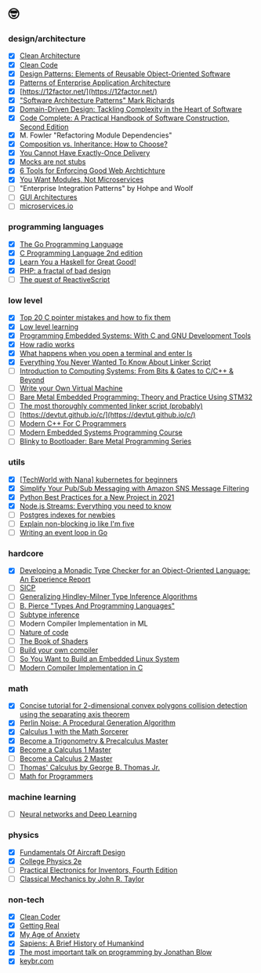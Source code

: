 # 🤓

### design/architecture
- [x] [Clean Architecture](https://www.amazon.com/Clean-Architecture-Craftsmans-Software-Structure/dp/0134494164)
- [x] [Clean Code](https://www.amazon.com/Clean-Code-Handbook-Software-Craftsmanship/dp/0132350882/ref=sr_1_1?keywords=clean+code&qid=1637331080&s=books&sr=1-1)
- [x] [Design Patterns: Elements of Reusable Object-Oriented Software](https://en.wikipedia.org/wiki/Design_Patterns)
- [x] [Patterns of Enterprise Application Architecture](https://www.amazon.com/Patterns-Enterprise-Application-Architecture-Martin/dp/0321127420)
- [x] [https://12factor.net/](https://12factor.net/)
- [x] ["Software Architecture Patterns" Mark Richards](https://www.goodreads.com/book/show/25091671-software-architecture-patterns)
- [x] [Domain-Driven Design: Tackling Complexity in the Heart of Software](https://www.amazon.com/Domain-Driven-Design-Tackling-Complexity-Software/dp/0321125215/ref=sr_1_2?keywords=domain+driven+design&qid=1637331114&s=books&sr=1-2)
- [x] [Code Complete: A Practical Handbook of Software Construction, Second Edition](https://www.amazon.com/Code-Complete-Practical-Handbook-Construction/dp/0735619670/ref=sr_1_1?keywords=code+complete&qid=1637331137&s=books&sr=1-1)
- [x] M. Fowler "Refactoring Module Dependencies"
- [x] [Composition vs. Inheritance: How to Choose?](https://www.thoughtworks.com/insights/blog/composition-vs-inheritance-how-choose)
- [x] [You Cannot Have Exactly-Once Delivery](https://bravenewgeek.com/you-cannot-have-exactly-once-delivery/)
- [x] [Mocks are not stubs](https://martinfowler.com/articles/mocksArentStubs.html)
- [x] [6 Tools for Enforcing Good Web Archtichture](https://jmulholland.com/architecture-tools/)
- [x] [You Want Modules, Not Microservices](https://blogs.newardassociates.com/blog/2023/you-want-modules-not-microservices.html)
- [ ] "Enterprise Integration Patterns" by Hohpe and Woolf
- [ ] [GUI Architectures](https://martinfowler.com/eaaDev/uiArchs.html)
- [ ] [microservices.io](https://microservices.io/)

### programming languages
- [x] [The Go Programming Language](https://www.gopl.io/)
- [x] [C Programming Language 2nd edition](https://www.amazon.com/Programming-Language-2nd-Brian-Kernighan/dp/0131103628)
- [x] [Learn You a Haskell for Great Good!](http://learnyouahaskell.com/)
- [x] [PHP: a fractal of bad design](https://eev.ee/blog/2012/04/09/php-a-fractal-of-bad-design/)
- [ ] [The quest of ReactiveScript](https://dev.to/this-is-learning/the-quest-for-reactivescript-3ka3)

### low level
- [x] [Top 20 C pointer mistakes and how to fix them](https://www.acodersjourney.com/top-20-c-pointer-mistakes/)
- [x] [Low level learning](https://www.youtube.com/c/LowLevelLearning)
- [x] [Programming Embedded Systems: With C and GNU Development Tools](https://www.amazon.com/Programming-Embedded-Systems-Development-Tools/dp/0596009836)
- [x] [How radio works](https://electronics.howstuffworks.com/radio.htm)
- [x] [What happens when you open a terminal and enter ls](https://www.warp.dev/blog/what-happens-when-you-open-a-terminal-and-enter-ls)
- [x] [Everything You Never Wanted To Know About Linker Script](https://mcyoung.xyz/2021/06/01/linker-script/)
- [ ] [Introduction to Computing Systems: From Bits & Gates to C/C++ & Beyond](https://icourse.club/uploads/files/96a2b94d4be48285f2605d843a1e6db37da9a944.pdf)
- [ ] [Write your Own Virtual Machine](https://www.jmeiners.com/lc3-vm/)
- [ ] [Bare Metal Embedded Programming: Theory and Practice Using STM32](https://www.youtube.com/playlist?list=PL4cGeWgaBTe155QQSQ72DksLIjBn5Jn2Z)
- [ ] [The most thoroughly commented linker script (probably)](https://blog.thea.codes/the-most-thoroughly-commented-linker-script/)
- [ ] [https://devtut.github.io/c/](https://devtut.github.io/c/)
- [ ] [Modern C++ For C Programmers](https://berthub.eu/articles/posts/c++-1/)
- [ ] [Modern Embedded Systems Programming Course](https://youtube.com/playlist?list=PLPW8O6W-1chwyTzI3BHwBLbGQoPFxPAPM&si=nDVpnpvuBy1waAQb)
- [ ] [Blinky to Bootloader: Bare Metal Programming Series](https://youtube.com/playlist?list=PLP29wDx6QmW7HaCrRydOnxcy8QmW0SNdQ&si=08PJwZa4z4_6bdjz)

### utils
- [x] [[TechWorld with Nana] kubernetes for beginners](https://www.youtube.com/watch?v=X48VuDVv0do)
- [x] [Simplify Your Pub/Sub Messaging with Amazon SNS Message Filtering](https://aws.amazon.com/blogs/compute/simplify-pubsub-messaging-with-amazon-sns-message-filtering/)
- [x] [Python Best Practices for a New Project in 2021](https://mitelman.engineering/blog/python-best-practice/automating-python-best-practices-for-a-new-project/)
- [x] [Node.js Streams: Everything you need to know](https://www.freecodecamp.org/news/node-js-streams-everything-you-need-to-know-c9141306be93/)
- [ ] [Postgres indexes for newbies](https://blog.crunchydata.com/blog/postgres-indexes-for-newbies)
- [ ] [Explain non-blocking io like I'm five](https://dev.to/frosnerd/explain-non-blocking-i-o-like-i-m-five-2a5f)
- [ ] [Writing an event loop in Go](https://overengineered.dev/writing-an-event-loop-in-go)

### hardcore
- [x] [Developing a Monadic Type Checker for an Object-Oriented Language: An Experience Report](https://www.researchgate.net/publication/336424896_Developing_a_monadic_type_checker_for_an_object-oriented_language_an_experience_report)
- [ ] [SICP](http://newstar.rinet.ru/~goga/sicp/sicp.pdf)
- [ ] [Generalizing Hindley-Milner Type Inference Algorithms](http://citeseerx.ist.psu.edu/viewdoc/download?doi=10.1.1.18.9348&rep=rep1&type=pdf)
- [ ] [B. Pierce "Types And Programming Languages"](https://www.cis.upenn.edu/~bcpierce/tapl/)
- [ ] [Subtype inference](https://blog.polybdenum.com/2020/07/04/subtype-inference-by-example-part-1-introducing-cubiml.html)
- [ ] Modern Compiler Implementation in ML
- [ ] [Nature of code](https://natureofcode.com/book/introduction/)
- [ ] [The Book of Shaders](https://thebookofshaders.com/05/)
- [ ] [Build your own compiler](https://build-your-own.org/blog/20230507_byoc_new/?v=20230507)
- [ ] [So You Want to Build an Embedded Linux System](https://jaycarlson.net/embedded-linux/)
- [ ] [Modern Compiler Implementation in C](https://www.amazon.com/dp/0521607655)

### math
- [x] [Concise tutorial for 2-dimensional convex polygons collision detection using the separating axis theorem](https://hackmd.io/@US4ofdv7Sq2GRdxti381_A/ryFmIZrsl?type=view)
- [x] [Perlin Noise: A Procedural Generation Algorithm](https://rtouti.github.io/graphics/perlin-noise-algorithm)
- [x] [Calculus 1 with the Math Sorcerer](https://www.udemy.com/course/calculus-1-with-the-math-sorcerer)
- [x] [Become a Trigonometry & Precalculus Master](https://www.udemy.com/course/trig-by-krista-king/)
- [x] [Become a Calculus 1 Master](https://www.udemy.com/course/calculus1/)
- [ ] [Become a Calculus 2 Master](https://www.udemy.com/course/calculus-2/)
- [ ] [Thomas' Calculus by George B. Thomas Jr.](https://rodrigopacios.github.io/mrpacios/download/Thomas_Calculus.pdf)
- [ ] [Math for Programmers](https://www.manning.com/books/math-for-programmers)

### machine learning
- [ ] [Neural networks and Deep Learning](http://neuralnetworksanddeeplearning.com/chap1.html)

### physics
- [x] [Fundamentals Of Aircraft Design](https://aerotoolbox.com/category/aircraft-design/intro-aircraft-design/)
- [x] [College Physics 2e](https://openstax.org/details/books/college-physics-2e)
- [ ] [Practical Electronics for Inventors, Fourth Edition](https://www.amazon.com/Practical-Electronics-Inventors-Fourth-Scherz/dp/1259587541)
- [ ] [Classical Mechanics by John R. Taylor](https://neuroself.files.wordpress.com/2020/09/taylor-2005-classical-mechanics.pdf)

### non-tech
- [x] [Clean Coder](https://www.amazon.com/Clean-Coder-Conduct-Professional-Programmers/dp/0137081073)
- [x] [Getting Real](https://basecamp.com/books/getting-real)
- [x] [My Age of Anxiety](https://www.amazon.com/My-Age-Anxiety-Dread-Search-ebook/dp/B00F8F7M58/ref=sr_1_1?crid=6VIQNAH5Q6FH&keywords=scott+stossel&qid=1637331286&s=digital-text&sprefix=scott+sto%2Cdigital-text%2C277&sr=1-1)
- [x] [Sapiens: A Brief History of Humankind](https://www.amazon.com/Sapiens-Humankind-Yuval-Noah-Harari-ebook/dp/B00ICN066A/ref=sr_1_1?keywords=sapiens&qid=1637331309&s=digital-text&sr=1-1)
- [x] [The most important talk on programming by Jonathan Blow](https://www.youtube.com/watch?v=dS6rCaDSwW8)
- [x] [keybr.com](https://www.keybr.com/)
